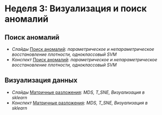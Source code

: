 # Неделя 3: Визуализация и поиск аномалий
## Поиск аномалий
 * _Слайды_ [Поиск аномалий](week_3/materials/3.1.Poisk_anomalij_Slides.pdf): _параметрическое и непараметрическое восстановление плотности, одноклассовый SVM_
 * _Конспект_ [Поиск аномалий](week_3/materials/3.1.Poisk_anomalij.pdf): _параметрическое и непараметрическое восстановление плотности, одноклассовый SVM_
 
## Визуализация данных
 * _Слайды_ [Матричные разложения](week_2/materials/3.2.Vizualizatsiya_dannyh_Slides.pdf): _MDS, T_SNE, Визуализация в sklearn_
 * _Конспект_ [Матричные разложения](week_2/materials/3.2.Vizualizatsiya_dannyh.pdf): _MDS, T_SNE, Визуализация в sklearn_

